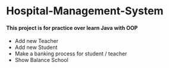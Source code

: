 # Hospital-Management-System

#### This project is for practice over learn Java with OOP

- Add new Teacher
- Add new Student
- Make a banking process for student / teacher
- Show Balance School
